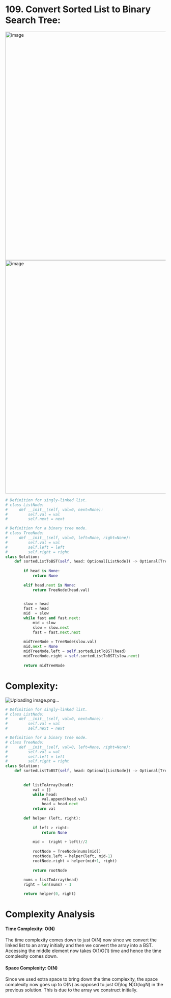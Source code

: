 # 109. Convert Sorted List to Binary Search Tree:

<img width="717" alt="image" src="https://user-images.githubusercontent.com/35987583/163323152-5e632fc7-48ed-40eb-a70b-2366cf53f12c.png">
<img width="732" alt="image" src="https://user-images.githubusercontent.com/35987583/163323172-260a01af-8666-4416-bda3-d354b7684091.png">



```python
# Definition for singly-linked list.
# class ListNode:
#     def __init__(self, val=0, next=None):
#         self.val = val
#         self.next = next

# Definition for a binary tree node.
# class TreeNode:
#     def __init__(self, val=0, left=None, right=None):
#         self.val = val
#         self.left = left
#         self.right = right
class Solution:
    def sortedListToBST(self, head: Optional[ListNode]) -> Optional[TreeNode]:
        
        if head is None:
            return None
        
        elif head.next is None:
            return TreeNode(head.val)
        

        slow = head
        fast = head      
        mid  = slow
        while fast and fast.next:
            mid = slow
            slow = slow.next 
            fast = fast.next.next
            
        midTreeNode = TreeNode(slow.val)
        mid.next = None
        midTreeNode.left = self.sortedListToBST(head)
        midTreeNode.right = self.sortedListToBST(slow.next)
        
        return midTreeNode
```

# Complexity:

![Uploading image.png…]()


```python
# Definition for singly-linked list.
# class ListNode:
#     def __init__(self, val=0, next=None):
#         self.val = val
#         self.next = next

# Definition for a binary tree node.
# class TreeNode:
#     def __init__(self, val=0, left=None, right=None):
#         self.val = val
#         self.left = left
#         self.right = right
class Solution:
    def sortedListToBST(self, head: Optional[ListNode]) -> Optional[TreeNode]:
        
        
        def listToArray(head):
            val = []
            while head:
                val.append(head.val)
                head = head.next
            return val
        
        def helper (left, right):
            
            if left > right:
                return None
            
            mid =  (right + left)//2
            
            rootNode = TreeNode(nums[mid])
            rootNode.left = helper(left, mid-1)
            rootNode.right = helper(mid+1, right)
            
            return rootNode
        
        nums = listToArray(head)        
        right = len(nums) - 1

        return helper(0, right)
```

# Complexity Analysis

#### Time Complexity: O(N)
The time complexity comes down to just O(N) now since we convert the linked list to an array initially and then we convert the array into a BST. Accessing the middle element now takes O(1)O(1) time and hence the time complexity comes down.

#### Space Complexity: O(N)
Since we used extra space to bring down the time complexity, the space complexity now goes up to O(N) as opposed to just O(\log N)O(logN) in the previous solution. This is due to the array we construct initially.
